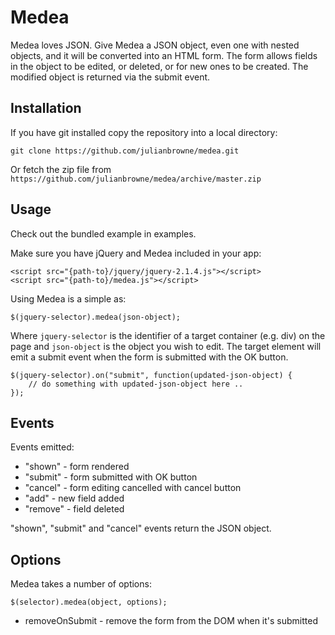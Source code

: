 
# Medea

Medea loves JSON. Give Medea a JSON object, even one with nested objects, and it will be converted into an HTML form. The form allows fields in the object to be edited, or deleted, or for new ones to be created. The modified object is returned via the submit event.

## Installation

If you have git installed copy the repository into a local directory:

    git clone https://github.com/julianbrowne/medea.git

Or fetch the zip file from ```https://github.com/julianbrowne/medea/archive/master.zip```

## Usage

Check out the bundled example in examples.

Make sure you have jQuery and Medea included in your app:

    <script src="{path-to}/jquery/jquery-2.1.4.js"></script>
    <script src="{path-to}/medea.js"></script>

Using Medea is a simple as:

    $(jquery-selector).medea(json-object);

Where `jquery-selector` is the identifier of a target container (e.g. div) on the page and `json-object` is the object you wish to edit. The target element will emit a submit event when the form is submitted with the OK button.

    $(jquery-selector).on("submit", function(updated-json-object) { 
        // do something with updated-json-object here ..
    });

## Events

Events emitted:

*   "shown"   - form rendered
*   "submit"  - form submitted with OK button
*   "cancel"  - form editing cancelled with cancel button
*   "add"     - new field added
*   "remove"  - field deleted

"shown", "submit" and "cancel" events return the JSON object.

## Options

Medea takes a number of options:

    $(selector).medea(object, options);

*   removeOnSubmit - remove the form from the DOM when it's submitted
